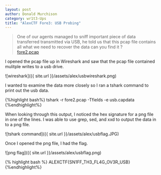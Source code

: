 ```yaml
---
layout: post
author: Donald Murchison
category: wr1t3-Ups
title: "AlexCTF Fore3: USB Probing"
---
```


>One of our agents managed to sniff important piece of data transferred transmitted via USB, he told us that this pcap file contains all what we need to recover the data can you find it ?<br>
[fore2.pcap](https://ctf.oddcoder.com/files/2dec0720c62f1ad663218618a4822e9b/fore2.pcap)



I opened the pcap file up in Wireshark and saw that the pcap file contained mulitple writes to a usb drive.

![wireshark]({{ site.url }}/assets/alex/usbwireshark.png)

I wanted to examine the data more closely so I ran a tshark command to print out the usb data.

{%highlight bash%}
tshark -r fore2.pcap -Tfields -e usb.capdata
{%endhighlight%}

When looking through this output, I noticed the hex signature for a png file in one of the lines. I was able to use grep, sed, and xxd to output the data in to a png file.

![tshark command]({{ site.url }}/assets/alex/usbflag.JPG)

Once I opened the png file, I had the flag.

![png flag]({{ site.url }}/assets/alex/usbflag.png)

{% highlight bash %}
ALEXCTF{SN1FF_TH3_FL4G_OV3R_USB}
{%endhighlight%}


